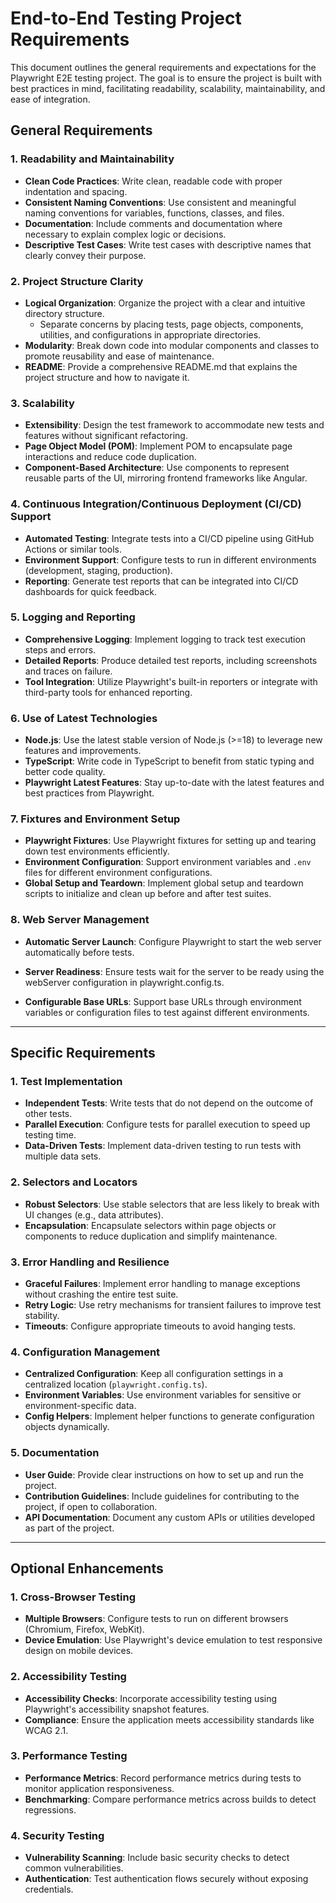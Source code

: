 # End-to-End Testing Project Requirements

This document outlines the general requirements and expectations for the Playwright E2E testing project. The goal is to ensure the project is built with best practices in mind, facilitating readability, scalability, maintainability, and ease of integration.

## General Requirements

### 1. Readability and Maintainability

- **Clean Code Practices**: Write clean, readable code with proper indentation and spacing.
- **Consistent Naming Conventions**: Use consistent and meaningful naming conventions for variables, functions, classes, and files.
- **Documentation**: Include comments and documentation where necessary to explain complex logic or decisions.
- **Descriptive Test Cases**: Write test cases with descriptive names that clearly convey their purpose.

### 2. Project Structure Clarity

- **Logical Organization**: Organize the project with a clear and intuitive directory structure.
  - Separate concerns by placing tests, page objects, components, utilities, and configurations in appropriate directories.
- **Modularity**: Break down code into modular components and classes to promote reusability and ease of maintenance.
- **README**: Provide a comprehensive README.md that explains the project structure and how to navigate it.

### 3. Scalability

- **Extensibility**: Design the test framework to accommodate new tests and features without significant refactoring.
- **Page Object Model (POM)**: Implement POM to encapsulate page interactions and reduce code duplication.
- **Component-Based Architecture**: Use components to represent reusable parts of the UI, mirroring frontend frameworks like Angular.

### 4. Continuous Integration/Continuous Deployment (CI/CD) Support

- **Automated Testing**: Integrate tests into a CI/CD pipeline using GitHub Actions or similar tools.
- **Environment Support**: Configure tests to run in different environments (development, staging, production).
- **Reporting**: Generate test reports that can be integrated into CI/CD dashboards for quick feedback.

### 5. Logging and Reporting

- **Comprehensive Logging**: Implement logging to track test execution steps and errors.
- **Detailed Reports**: Produce detailed test reports, including screenshots and traces on failure.
- **Tool Integration**: Utilize Playwright's built-in reporters or integrate with third-party tools for enhanced reporting.

### 6. Use of Latest Technologies

- **Node.js**: Use the latest stable version of Node.js (>=18) to leverage new features and improvements.
- **TypeScript**: Write code in TypeScript to benefit from static typing and better code quality.
- **Playwright Latest Features**: Stay up-to-date with the latest features and best practices from Playwright.

### 7. Fixtures and Environment Setup

- **Playwright Fixtures**: Use Playwright fixtures for setting up and tearing down test environments efficiently.
- **Environment Configuration**: Support environment variables and `.env` files for different environment configurations.
- **Global Setup and Teardown**: Implement global setup and teardown scripts to initialize and clean up before and after test suites.

### 8. Web Server Management

- **Automatic Server Launch**: Configure Playwright to start the web server automatically before tests.
- **Server Readiness**: Ensure tests wait for the server to be ready using the webServer configuration in playwright.config.ts.

- **Configurable Base URLs**: Support base URLs through environment variables or configuration files to test against different environments.

---

## Specific Requirements

### 1. Test Implementation

- **Independent Tests**: Write tests that do not depend on the outcome of other tests.
- **Parallel Execution**: Configure tests for parallel execution to speed up testing time.
- **Data-Driven Tests**: Implement data-driven testing to run tests with multiple data sets.

### 2. Selectors and Locators

- **Robust Selectors**: Use stable selectors that are less likely to break with UI changes (e.g., data attributes).
- **Encapsulation**: Encapsulate selectors within page objects or components to reduce duplication and simplify maintenance.

### 3. Error Handling and Resilience

- **Graceful Failures**: Implement error handling to manage exceptions without crashing the entire test suite.
- **Retry Logic**: Use retry mechanisms for transient failures to improve test stability.
- **Timeouts**: Configure appropriate timeouts to avoid hanging tests.

### 4. Configuration Management

- **Centralized Configuration**: Keep all configuration settings in a centralized location (`playwright.config.ts`).
- **Environment Variables**: Use environment variables for sensitive or environment-specific data.
- **Config Helpers**: Implement helper functions to generate configuration objects dynamically.

### 5. Documentation

- **User Guide**: Provide clear instructions on how to set up and run the project.
- **Contribution Guidelines**: Include guidelines for contributing to the project, if open to collaboration.
- **API Documentation**: Document any custom APIs or utilities developed as part of the project.

---

## Optional Enhancements

### 1. Cross-Browser Testing

- **Multiple Browsers**: Configure tests to run on different browsers (Chromium, Firefox, WebKit).
- **Device Emulation**: Use Playwright's device emulation to test responsive design on mobile devices.

### 2. Accessibility Testing

- **Accessibility Checks**: Incorporate accessibility testing using Playwright's accessibility snapshot features.
- **Compliance**: Ensure the application meets accessibility standards like WCAG 2.1.

### 3. Performance Testing

- **Performance Metrics**: Record performance metrics during tests to monitor application responsiveness.
- **Benchmarking**: Compare performance metrics across builds to detect regressions.

### 4. Security Testing

- **Vulnerability Scanning**: Include basic security checks to detect common vulnerabilities.
- **Authentication**: Test authentication flows securely without exposing credentials.
